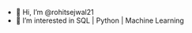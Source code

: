 - 👋 Hi, I’m @rohitsejwal21
- 👀 I’m interested in SQL | Python | Machine Learning

<!---
rohitsejwal21/rohitsejwal21 is a ✨ special ✨ repository because its `README.md` (this file) appears on your GitHub profile.
You can click the Preview link to take a look at your changes.
--->
